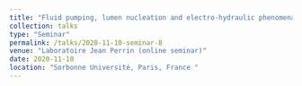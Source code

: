 ```yaml
---
title: "Fluid pumping, lumen nucleation and electro-hydraulic phenomena in cell assemblies"
collection: talks
type: "Seminar"
permalink: /talks/2020-11-10-seminar-8
venue: "Laboratoire Jean Perrin (online seminar)"
date: 2020-11-10
location: "Sorbonne Université, Paris, France "
---
```

